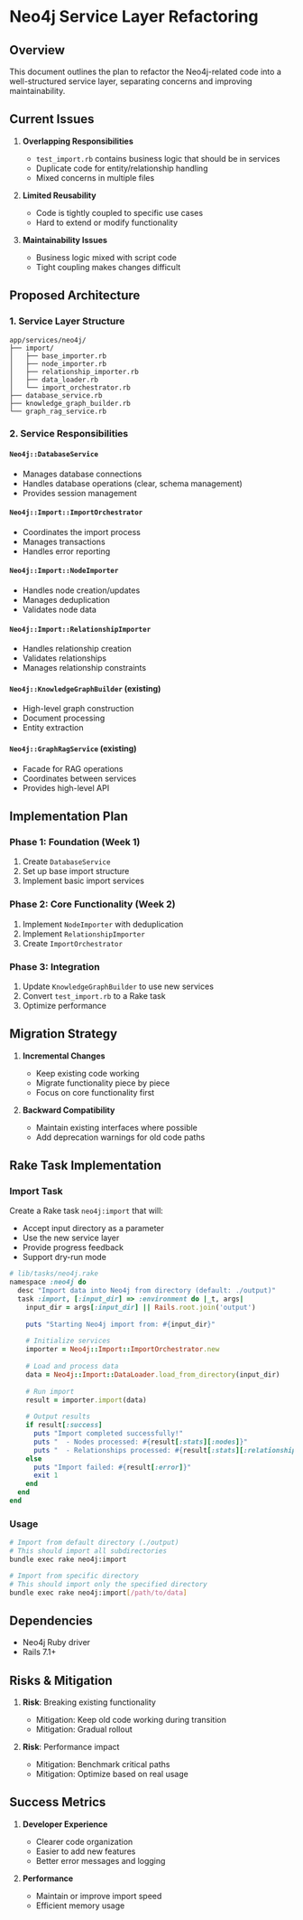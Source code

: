 # Neo4j Service Layer Refactoring

## Overview
This document outlines the plan to refactor the Neo4j-related code into a well-structured service layer, separating concerns and improving maintainability.

## Current Issues

1. **Overlapping Responsibilities**
   - `test_import.rb` contains business logic that should be in services
   - Duplicate code for entity/relationship handling
   - Mixed concerns in multiple files

2. **Limited Reusability**
   - Code is tightly coupled to specific use cases
   - Hard to extend or modify functionality

3. **Maintainability Issues**
   - Business logic mixed with script code
   - Tight coupling makes changes difficult

## Proposed Architecture

### 1. Service Layer Structure

```
app/services/neo4j/
├── import/
│   ├── base_importer.rb
│   ├── node_importer.rb
│   ├── relationship_importer.rb
│   ├── data_loader.rb
│   └── import_orchestrator.rb
├── database_service.rb
├── knowledge_graph_builder.rb
└── graph_rag_service.rb
```

### 2. Service Responsibilities

#### `Neo4j::DatabaseService`
- Manages database connections
- Handles database operations (clear, schema management)
- Provides session management

#### `Neo4j::Import::ImportOrchestrator`
- Coordinates the import process
- Manages transactions
- Handles error reporting

#### `Neo4j::Import::NodeImporter`
- Handles node creation/updates
- Manages deduplication
- Validates node data

#### `Neo4j::Import::RelationshipImporter`
- Handles relationship creation
- Validates relationships
- Manages relationship constraints

#### `Neo4j::KnowledgeGraphBuilder` (existing)
- High-level graph construction
- Document processing
- Entity extraction

#### `Neo4j::GraphRagService` (existing)
- Facade for RAG operations
- Coordinates between services
- Provides high-level API

## Implementation Plan

### Phase 1: Foundation (Week 1)
1. Create `DatabaseService`
2. Set up base import structure
3. Implement basic import services

### Phase 2: Core Functionality (Week 2)
1. Implement `NodeImporter` with deduplication
2. Implement `RelationshipImporter`
3. Create `ImportOrchestrator`

### Phase 3: Integration
1. Update `KnowledgeGraphBuilder` to use new services
2. Convert `test_import.rb` to a Rake task
3. Optimize performance

## Migration Strategy

1. **Incremental Changes**
   - Keep existing code working
   - Migrate functionality piece by piece
   - Focus on core functionality first

2. **Backward Compatibility**
   - Maintain existing interfaces where possible
   - Add deprecation warnings for old code paths

## Rake Task Implementation

### Import Task

Create a Rake task `neo4j:import` that will:
- Accept input directory as a parameter
- Use the new service layer
- Provide progress feedback
- Support dry-run mode

```ruby
# lib/tasks/neo4j.rake
namespace :neo4j do
  desc "Import data into Neo4j from directory (default: ./output)"
  task :import, [:input_dir] => :environment do |_t, args|
    input_dir = args[:input_dir] || Rails.root.join('output')
    
    puts "Starting Neo4j import from: #{input_dir}"
    
    # Initialize services
    importer = Neo4j::Import::ImportOrchestrator.new
    
    # Load and process data
    data = Neo4j::Import::DataLoader.load_from_directory(input_dir)
    
    # Run import
    result = importer.import(data)
    
    # Output results
    if result[:success]
      puts "Import completed successfully!"
      puts "  - Nodes processed: #{result[:stats][:nodes]}"
      puts "  - Relationships processed: #{result[:stats][:relationships]}"
    else
      puts "Import failed: #{result[:error]}"
      exit 1
    end
  end
end
```

### Usage

```bash
# Import from default directory (./output)
# This should import all subdirectories
bundle exec rake neo4j:import

# Import from specific directory
# This should import only the specified directory
bundle exec rake neo4j:import[/path/to/data]
```

## Dependencies

- Neo4j Ruby driver
- Rails 7.1+

## Risks & Mitigation

1. **Risk**: Breaking existing functionality
   - Mitigation: Keep old code working during transition
   - Mitigation: Gradual rollout

2. **Risk**: Performance impact
   - Mitigation: Benchmark critical paths
   - Mitigation: Optimize based on real usage

## Success Metrics

1. **Developer Experience**
   - Clearer code organization
   - Easier to add new features
   - Better error messages and logging

2. **Performance**
   - Maintain or improve import speed
   - Efficient memory usage
